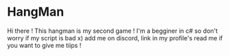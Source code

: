 # HangMan
Hi there ! This hangman is my second game ! I'm a begginer in c# so don't worry if my script is bad x)
add me on discord, link in my profile's read me if you want to give me tiips !
